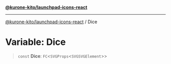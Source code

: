 [**@kurone-kito/launchpad-icons-react**](../README.md)

***

[@kurone-kito/launchpad-icons-react](../globals.md) / Dice

# Variable: Dice

> `const` **Dice**: `FC`\<`SVGProps`\<`SVGSVGElement`\>\>
